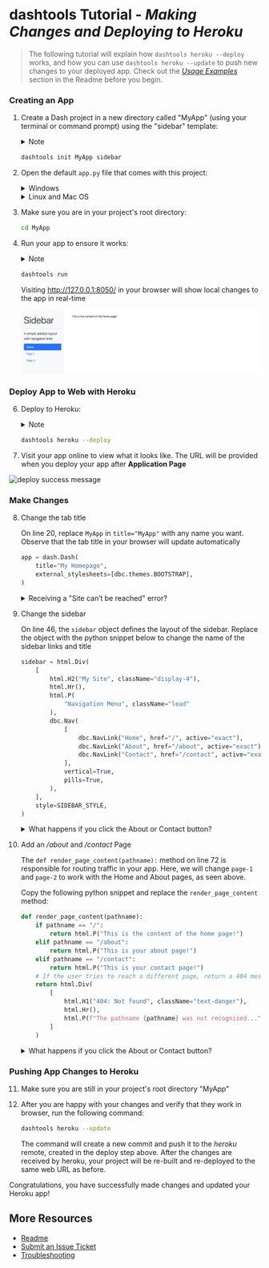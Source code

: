 # **dashtools** Tutorial - _Making Changes and Deploying to Heroku_

> The following tutorial will explain how `dashtools heroku --deploy` works, and how you can use `dashtools heroku --update` to push new changes to your deployed app. Check out the _[Usage Examples](../README.md#usage-examples)_ section in the Readme before you begin.

### Creating an App

1. Create a Dash project in a new directory called "MyApp" (using your terminal or command prompt) using the "sidebar" template:
   <details>
     <summary>Note</summary>
     "MyApp" can be changed to any name. However, for the purpose of this tutorial, we recommend keeping it as "MyApp".
   </details>

   ```bash
   dashtools init MyApp sidebar
   ```

2. Open the default `app.py` file that comes with this project:
   <details>
     <summary>Windows</summary>

   ```bash
    .\MyApp\src\app.py
   ```

   </details>
   <details>
     <summary>Linux and Mac OS</summary>

   ```bash
    ./MyApp/src/app.py
   ```

   </details>

3. Make sure you are in your project's root directory:

   ```bash
   cd MyApp
   ```

4. Run your app to ensure it works:
   <details>
     <summary>Note</summary>
     The run command can be used instead of the traditional "python ./src/app.py" command. In effect, they do the same thing.
   </details>

   ```bash
   dashtools run
   ```

   Visiting http://127.0.0.1:8050/ in your browser will show local changes to the app in real-time

   ![iris image](../commands/templates/img/sidebar_theme.png)

### Deploy App to Web with Heroku

6. Deploy to Heroku:
   <details>
     <summary>Note</summary>
     The heroku --deploy command creates a new heroku project in your account, adds a git remote called heroku, and pushes changes to the remote. You can use the heroku --update command, discussed below, to push new changes.
   </details>

   ```bash
   dashtools heroku --deploy
   ```

7. Visit your app online to view what it looks like. The URL will be provided when you deploy your app after **Application Page**

![deploy success message](../commands/templates/img/deploy_success_msg.png)

### Make Changes

8.  Change the tab title

    On line 20, replace `MyApp` in `title="MyApp"` with any name you want. Observe that the tab title in your browser will update automatically

    ```python
    app = dash.Dash(
        title="My Homepage",
        external_stylesheets=[dbc.themes.BOOTSTRAP],
    )
    ```

    <details>
    <summary>Receiving a "Site can’t be reached" error?</summary>
    If you receive this error, make sure to correct any python syntax errors you might have and re-run the `dashtools run` command. Since your site is being re-rendered after each change you make, if your app isn't valid python syntax, it will cause this error
    </details>

9.  Change the sidebar

    On line 46, the `sidebar` object defines the layout of the sidebar. Replace the object with the python snippet below to change the name of the sidebar links and title

    ```python
    sidebar = html.Div(
        [
            html.H2("My Site", className="display-4"),
            html.Hr(),
            html.P(
                "Navigation Menu", className="lead"
            ),
            dbc.Nav(
                [
                    dbc.NavLink("Home", href="/", active="exact"),
                    dbc.NavLink("About", href="/about", active="exact"),
                    dbc.NavLink("Contact", href="/contact", active="exact"),
                ],
                vertical=True,
                pills=True,
            ),
        ],
        style=SIDEBAR_STYLE,
    )
    ```

    <details>
    <summary>What happens if you click the About or Contact button?</summary>
    You will also notice an error message in the right hand corner of the screen: "Callback error updating page-content.children".
    <br><br>
    Clicking either of these buttons will try to redirect you to the /about or /contact pages, which have not been created yet. In the next section, we will create those pages. 
    </details>

10. Add an _/about_ and _/contact_ Page

    The `def render_page_content(pathname):` method on line 72 is responsible for routing traffic in your app. Here, we will change `page-1` and `page-2` to work with the Home and About pages, as seen above.

    Copy the following python snippet and replace the `render_page_content` method:

    ```python
    def render_page_content(pathname):
        if pathname == "/":
            return html.P("This is the content of the home page!")
        elif pathname == "/about":
            return html.P("This is your about page!")
        elif pathname == "/contact":
            return html.P("This is your contact page!")
        # If the user tries to reach a different page, return a 404 message
        return html.Div(
            [
                html.H1("404: Not found", className="text-danger"),
                html.Hr(),
                html.P(f"The pathname {pathname} was not recognised..."),
            ]
        )
    ```

    <details>
    <summary>What happens if you click the About or Contact button?</summary>
    Congratulations! Your sidebar buttons will work now as you have linked the navigation links with the new page routing.
    </details>

### Pushing App Changes to Heroku

11. Make sure you are still in your project's root directory "MyApp"

12. After you are happy with your changes and verify that they work in browser, run the following command:

    ```bash
    dashtools heroku --update
    ```

    The command will create a new commit and push it to the _heroku_ remote, created in the deploy step above. After the changes are received by heroku, your project will be re-built and re-deployed to the same web URL as before.

Congratulations, you have successfully made changes and updated your Heroku app!

## More Resources

- [Readme](../README.md)
- [Submit an Issue Ticket](https://github.com/andrew-hossack/dash-tools/issues/new/choose)
- [Troubleshooting](../README.md#troubleshooting)
